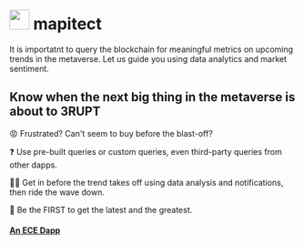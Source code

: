 #  <img src="https://user-images.githubusercontent.com/61543012/197380030-5042571b-df5c-4a12-997f-422521f1c635.png" height="35" width="35" align-items="center" justify-content="center" /> mapitect
It is importatnt to query the blockchain for meaningful metrics on upcoming trends in the metaverse. Let us guide you using data analytics and market sentiment.

## Know when the next big thing in the metaverse is about to 3RUPT

😡 Frustrated? Can't seem to buy before the blast-off? 

❓ Use pre-built queries or custom queries, even third-party queries from other dapps.

🔺🔻 Get in before the trend takes off using data analysis and notifications, then ride the wave down.

🚩 Be the FIRST to get the latest and the greatest.

#### [An ECE Dapp](https://github.com/eliascharlese)
